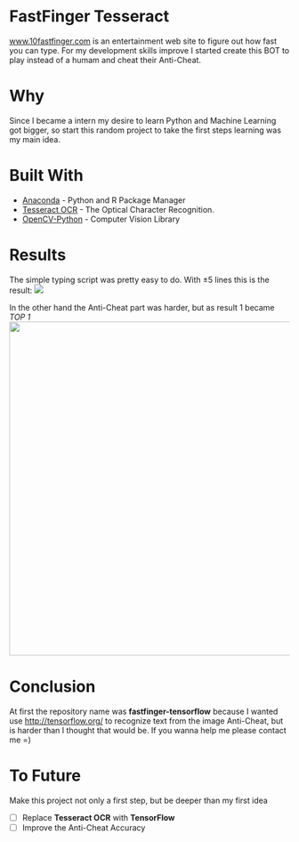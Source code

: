 # FastFinger Tesseract
www.10fastfinger.com is an entertainment web site to figure out how fast you can type. For my development skills improve I started create this BOT to play instead of a humam and cheat their Anti-Cheat.

# Why
Since I became a intern my desire to learn Python and Machine Learning got bigger, so start this random project to take the first steps learning was my main idea. 

# Built With
* [Anaconda](https://www.anaconda.com/) - Python and R Package Manager
* [Tesseract OCR](https://pypi.org/project/pytesseract/) - The Optical Character Recognition.
* [OpenCV-Python](https://pypi.org/project/opencv-python/) -  Computer Vision Library

# Results
The simple typing script was pretty easy to do. With ±5 lines this is the result: 
![](https://media.giphy.com/media/gJuY0xtX5lmZpZclMK/giphy.gif)

In the other hand the Anti-Cheat part was harder, but as result 1 became *_TOP 1_*
<img src="https://github.com/LucasSantiag/fastfinger-tesseract/blob/master/result.png" width="600" weigth="200">

# Conclusion
At first the repository name was **fastfinger-tensorflow** because I wanted use http://tensorflow.org/ to recognize text from the image Anti-Cheat, but is harder than I thought that would be. 
If you wanna help me please contact me =)

# To Future
Make this project not only a first step, but be deeper than my first idea
  - [ ] Replace **Tesseract OCR** with **TensorFlow**
  - [ ] Improve the Anti-Cheat Accuracy
